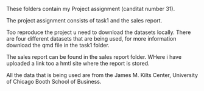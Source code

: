 These folders contain my Project assignment (canditat number 31).

The project assignment consists of task1 and the sales report. 

Too reproduce the project u need to download the datasets locally. There are four different datasets that are being used, for more information download the qmd file in the task1 folder. 

The sales report can be found in the sales report folder. WHere i have uploaded a link too a hmtl site where the report is stored.

All the data that is being used are from the James M. Kilts Center, University of Chicago Booth School of Business. 
